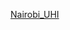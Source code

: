 [Nairobi_UHI](https://colab.research.google.com/drive/1wRo2x9w72EvDRTAa6oCjktapdhq5xo-3?usp=drive_link)
